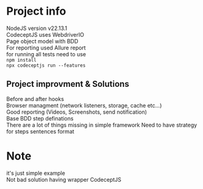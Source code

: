 # Project info
NodeJS version v22.13.1 <br>
CodeceptJS uses WebdriverIO <br>
Page object model with BDD <br>
For reporting used Allure report <br>
for running all tests need to use  <br> `npm install` <br>  `npx codeceptjs run --features` <br>

## Project improvment & Solutions
Before and after hooks <br>
Browser managment (network listeners, storage, cache etc...) <br>
Good reporting (Videos, Screenshots, send notification) <br>
Base BDD step definations <br>
There are a lot of things missing in simple framework
Need to have strategy for steps sentences format 

# Note
it's just simple example <br>
Not bad solution having wrapper CodeceptJS

